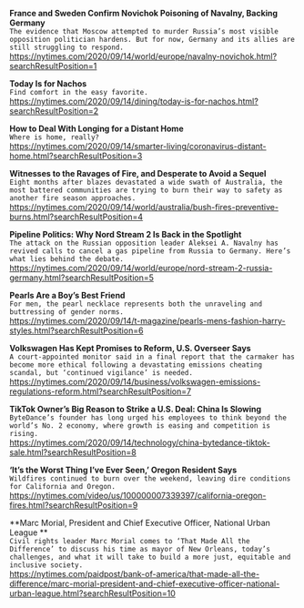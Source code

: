 **France and Sweden Confirm Novichok Poisoning of Navalny, Backing Germany**\
`The evidence that Moscow attempted to murder Russia’s most visible opposition politician hardens. But for now, Germany and its allies are still struggling to respond.`\
https://nytimes.com/2020/09/14/world/europe/navalny-novichok.html?searchResultPosition=1

**Today Is for Nachos**\
`Find comfort in the easy favorite.`\
https://nytimes.com/2020/09/14/dining/today-is-for-nachos.html?searchResultPosition=2

**How to Deal With Longing for a Distant Home**\
`Where is home, really?`\
https://nytimes.com/2020/09/14/smarter-living/coronavirus-distant-home.html?searchResultPosition=3

**Witnesses to the Ravages of Fire, and Desperate to Avoid a Sequel**\
`Eight months after blazes devastated a wide swath of Australia, the most battered communities are trying to burn their way to safety as another fire season approaches.`\
https://nytimes.com/2020/09/14/world/australia/bush-fires-preventive-burns.html?searchResultPosition=4

**Pipeline Politics: Why Nord Stream 2 Is Back in the Spotlight**\
`The attack on the Russian opposition leader Aleksei A. Navalny has revived calls to cancel a gas pipeline from Russia to Germany. Here’s what lies behind the debate.`\
https://nytimes.com/2020/09/14/world/europe/nord-stream-2-russia-germany.html?searchResultPosition=5

**Pearls Are a Boy’s Best Friend**\
`For men, the pearl necklace represents both the unraveling and buttressing of gender norms.`\
https://nytimes.com/2020/09/14/t-magazine/pearls-mens-fashion-harry-styles.html?searchResultPosition=6

**Volkswagen Has Kept Promises to Reform, U.S. Overseer Says**\
`A court-appointed monitor said in a final report that the carmaker has become more ethical following a devastating emissions cheating scandal, but ‘continued vigilance’ is needed.`\
https://nytimes.com/2020/09/14/business/volkswagen-emissions-regulations-reform.html?searchResultPosition=7

**TikTok Owner’s Big Reason to Strike a U.S. Deal: China Is Slowing**\
`ByteDance’s founder has long urged his employees to think beyond the world’s No. 2 economy, where growth is easing and competition is rising.`\
https://nytimes.com/2020/09/14/technology/china-bytedance-tiktok-sale.html?searchResultPosition=8

**‘It’s the Worst Thing I’ve Ever Seen,’ Oregon Resident Says**\
`Wildfires continued to burn over the weekend, leaving dire conditions for California and Oregon.`\
https://nytimes.com/video/us/100000007339397/california-oregon-fires.html?searchResultPosition=9

**Marc Morial, President and Chief Executive Officer, National Urban League
**\
`Civil rights leader Marc Morial comes to ‘That Made All the Difference’ to discuss his time as mayor of New Orleans, today’s challenges, and what it will take to build a more just, equitable and inclusive society.`\
https://nytimes.com/paidpost/bank-of-america/that-made-all-the-difference/marc-morial-president-and-chief-executive-officer-national-urban-league.html?searchResultPosition=10

